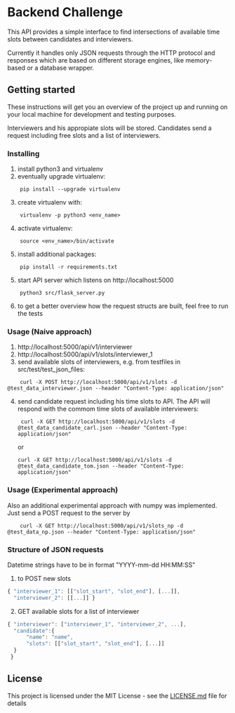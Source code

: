 # Backend Challenge

This API provides a simple interface to find intersections of available
time slots between candidates and interviewers.

Currently it handles only JSON requests through the HTTP protocol and responses which are based
on different storage engines, like memory-based or a database wrapper.

## Getting started

These instructions will get you an overview of the project up and running on your local machine
for development and testing purposes.

Interviewers and his appropiate slots will be stored.
Candidates send a request including free slots and a list of interviewers.


### Installing
1. install python3 and virtualenv
2. eventually upgrade virtualenv:
```
    pip install --upgrade virtualenv
```
3. create virtualenv with:
```
    virtualenv -p python3 <env_name>
```
4. activate virtualenv:
```
    source <env_name>/bin/activate
```
5. install additional packages:
```
    pip install -r requirements.txt
```
5. start API server which listens on http://localhost:5000
```
    python3 src/flask_server.py
```
6. to get a better overview how the request structs are built, feel free to run the tests

### Usage (Naive approach)
1. http://localhost:5000/api/v1/interviewer
2. http://localhost:5000/api/v1/slots/interviewer_1
3. send available slots of interviewers, e.g. from testfiles in src/test/test_json_files:<br />
```
    curl -X POST http://localhost:5000/api/v1/slots -d @test_data_interviewer.json --header "Content-Type: application/json"
```
4. send candidate request including his time slots to API. The API will respond with the commom time slots of
   available interviewers:<br />
   ```
    curl -X GET http://localhost:5000/api/v1/slots -d @test_data_candidate_carl.json --header "Content-Type: application/json"
    ```
    or<br />
    ```
    curl -X GET http://localhost:5000/api/v1/slots -d @test_data_candidate_tom.json --header "Content-Type: application/json"
    ```

### Usage (Experimental approach)

Also an additional experimental approach with numpy was implemented.
Just send a POST request to the server by <br />
```
    curl -X GET http://localhost:5000/api/v1/slots_np -d @test_data_np.json --header "Content-Type: application/json"
```

### Structure of JSON requests

Datetime strings have to be in format "YYYY-mm-dd HH:MM:SS"
1. to POST new slots

```javascript
{ "interviewer_1": [["slot_start", "slot_end"], [...]],
  "interviewer_2": [[...]] }
```
2. GET available slots for a list of interviewer

```javascript
{ "interviewer": ["interviewer_1", "interviewer_2", ...],
  "candidate":{
      "name": "name",
      "slots": [["slot_start", "slot_end"], [...]]
  }
 }
```
## License

This project is licensed under the MIT License - see the [LICENSE.md](LICENSE.md) file for details
